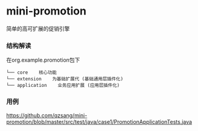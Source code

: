 # mini-promotion
简单的高可扩展的促销引擎

### 结构解读
在org.example.promotion包下
```
└── core    核心功能
└── extension    为基础扩展代 (基础通用层插件化)
└── application    业务应用扩展 (应用层插件化)
```

### 用例
https://github.com/qzsang/mini-promotion/blob/master/src/test/java/case1/PromotionApplicationTests.java

